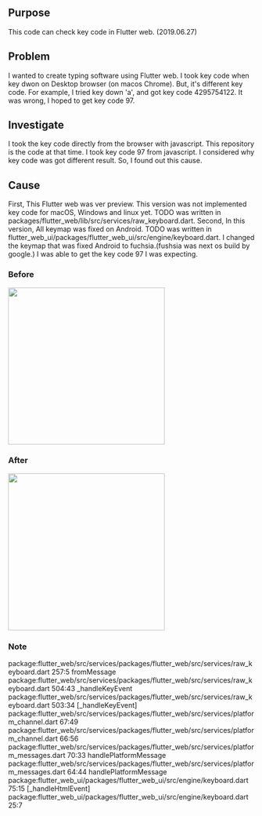 ## Purpose
This code can check key code in Flutter web. (2019.06.27)

## Problem
I wanted to create typing software using Flutter web.
I took key code when key dwon on Desktop browser (on macos Chrome).
But, it's different key code.
For example, I tried key down 'a', and got key code 4295754122.
It was wrong, I hoped to get key code 97.

## Investigate
I took the key code directly from the browser with javascript.
This repository is the code at that time.
I took key code 97 from javascript.
I considered why key code was got different result.
So, I found out this cause.

## Cause
First, This Flutter web was ver preview. 
This version was not implemented key code for macOS, Windows and linux yet.
TODO was written in packages/flutter_web/lib/src/services/raw_keyboard.dart.
Second, In this version, All keymap was fixed on Android.
TODO was written in flutter_web_ui/packages/flutter_web_ui/src/engine/keyboard.dart.
I changed the keymap that was fixed Android to fuchsia.(fushsia was next os build by google.)
I was able to get the key code 97 I was expecting.

### Before
<img src="https://user-images.githubusercontent.com/423416/60225285-1d591c00-98c1-11e9-8b51-92557e311edf.png" width="320px">

### After
<img src="https://user-images.githubusercontent.com/423416/60225302-306bec00-98c1-11e9-8993-eff9ae811483.png" width="320px">

### Note
package:flutter_web/src/services/packages/flutter_web/src/services/raw_keyboard.dart 257:5       fromMessage
package:flutter_web/src/services/packages/flutter_web/src/services/raw_keyboard.dart 504:43      _handleKeyEvent
package:flutter_web/src/services/packages/flutter_web/src/services/raw_keyboard.dart 503:34      [_handleKeyEvent]
package:flutter_web/src/services/packages/flutter_web/src/services/platform_channel.dart 67:49   <fn>
package:flutter_web/src/services/packages/flutter_web/src/services/platform_channel.dart 66:56   <fn>
package:flutter_web/src/services/packages/flutter_web/src/services/platform_messages.dart 70:33  handlePlatformMessage
package:flutter_web/src/services/packages/flutter_web/src/services/platform_messages.dart 64:44  handlePlatformMessage
package:flutter_web_ui/packages/flutter_web_ui/src/engine/keyboard.dart 75:15                    [_handleHtmlEvent]
package:flutter_web_ui/packages/flutter_web_ui/src/engine/keyboard.dart 25:7                     <fn>